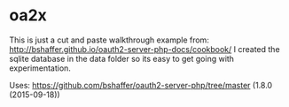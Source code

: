 # oa2x
This is just a cut and paste walkthrough example from: http://bshaffer.github.io/oauth2-server-php-docs/cookbook/
I created the sqlite database in the data folder so its easy to get going with experimentation.  

Uses: https://github.com/bshaffer/oauth2-server-php/tree/master  (1.8.0 (2015-09-18))

